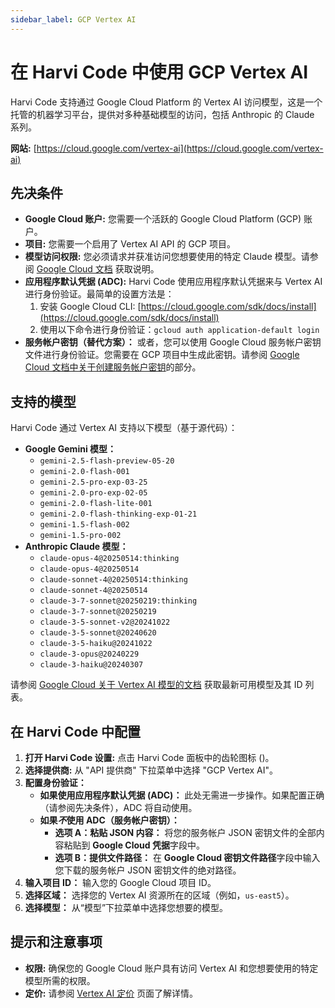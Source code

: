 ```yaml
---
sidebar_label: GCP Vertex AI
---
```


# 在 Harvi Code 中使用 GCP Vertex AI

Harvi Code 支持通过 Google Cloud Platform 的 Vertex AI 访问模型，这是一个托管的机器学习平台，提供对多种基础模型的访问，包括 Anthropic 的 Claude 系列。

**网站:** [https://cloud.google.com/vertex-ai](https://cloud.google.com/vertex-ai)

## 先决条件

- **Google Cloud 账户:** 您需要一个活跃的 Google Cloud Platform (GCP) 账户。
- **项目:** 您需要一个启用了 Vertex AI API 的 GCP 项目。
- **模型访问权限:** 您必须请求并获准访问您想要使用的特定 Claude 模型。请参阅 [Google Cloud 文档](https://cloud.google.com/vertex-ai/generative-ai/docs/partner-models/use-claude#before_you_begin) 获取说明。
- **应用程序默认凭据 (ADC):** Harvi Code 使用应用程序默认凭据来与 Vertex AI 进行身份验证。最简单的设置方法是：
    1.  安装 Google Cloud CLI: [https://cloud.google.com/sdk/docs/install](https://cloud.google.com/sdk/docs/install)
    2.  使用以下命令进行身份验证：`gcloud auth application-default login`
- **服务帐户密钥（替代方案）：** 或者，您可以使用 Google Cloud 服务帐户密钥文件进行身份验证。您需要在 GCP 项目中生成此密钥。请参阅 [Google Cloud 文档中关于创建服务帐户密钥](https://cloud.google.com/iam/docs/creating-managing-service-account-keys)的部分。

## 支持的模型

Harvi Code 通过 Vertex AI 支持以下模型（基于源代码）：

- **Google Gemini 模型：**
    - `gemini-2.5-flash-preview-05-20`
    - `gemini-2.0-flash-001`
    - `gemini-2.5-pro-exp-03-25`
    - `gemini-2.0-pro-exp-02-05`
    - `gemini-2.0-flash-lite-001`
    - `gemini-2.0-flash-thinking-exp-01-21`
    - `gemini-1.5-flash-002`
    - `gemini-1.5-pro-002`
- **Anthropic Claude 模型：**
    - `claude-opus-4@20250514:thinking`
    - `claude-opus-4@20250514`
    - `claude-sonnet-4@20250514:thinking`
    - `claude-sonnet-4@20250514`
    - `claude-3-7-sonnet@20250219:thinking`
    - `claude-3-7-sonnet@20250219`
    - `claude-3-5-sonnet-v2@20241022`
    - `claude-3-5-sonnet@20240620`
    - `claude-3-5-haiku@20241022`
    - `claude-3-opus@20240229`
    - `claude-3-haiku@20240307`

请参阅 [Google Cloud 关于 Vertex AI 模型的文档](https://cloud.google.com极客/vertex-ai/generative-ai/docs/learn/models) 获取最新可用模型及其 ID 列表。

## 在 Harvi Code 中配置

1.  **打开 Harvi Code 设置:** 点击 Harvi Code 面板中的齿轮图标 (<Codicon name="gear" />)。
2.  **选择提供商:** 从 "API 提供商" 下拉菜单中选择 "GCP Vertex AI"。
3.  **配置身份验证：**
    - **如果使用应用程序默认凭据 (ADC)：** 此处无需进一步操作。如果配置正确（请参阅先决条件），ADC 将自动使用。
    - **如果*不*使用 ADC（服务帐户密钥）：**
        - **选项 A：粘贴 JSON 内容：** 将您的服务帐户 JSON 密钥文件的全部内容粘贴到 **Google Cloud 凭据**字段中。
        - **选项 B：提供文件路径：** 在 **Google Cloud 密钥文件路径**字段中输入您下载的服务帐户 JSON 密钥文件的绝对路径。
4.  **输入项目 ID：** 输入您的 Google Cloud 项目 ID。
5.  **选择区域：** 选择您的 Vertex AI 资源所在的区域（例如，`us-east5`）。
6.  **选择模型：** 从“模型”下拉菜单中选择您想要的模型。

## 提示和注意事项

- **权限:** 确保您的 Google Cloud 账户具有访问 Vertex AI 和您想要使用的特定模型所需的权限。
- **定价:** 请参阅 [Vertex AI 定价](https://cloud.google.com/vertex-ai/pricing) 页面了解详情。
